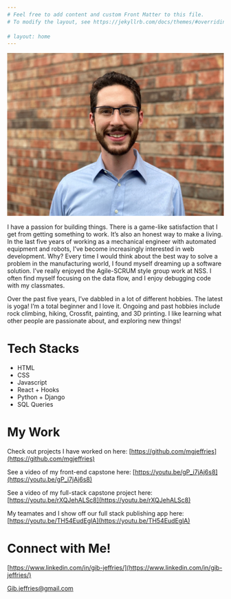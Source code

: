 ```yaml
---
# Feel free to add content and custom Front Matter to this file.
# To modify the layout, see https://jekyllrb.com/docs/themes/#overriding-theme-defaults

# layout: home
---
```

![headshot_photo](GibJeffriesHeadshot.jpeg)

I have a passion for building things. There is a game-like satisfaction that I get from getting something to work. It’s also an honest way to make a living. In the last five years of working as a mechanical engineer with automated equipment and robots, I’ve become increasingly interested in web development. Why? Every time I would think about the best way to solve a problem in the manufacturing world, I found myself dreaming up a software solution. I’ve really enjoyed the Agile-SCRUM style group work at NSS. I often find myself focusing on the data flow, and I enjoy debugging code with my classmates.

Over the past five years, I’ve dabbled in a lot of different hobbies. The latest is yoga! I’m a total beginner and I love it. Ongoing and past hobbies include rock climbing, hiking, Crossfit, painting, and 3D printing. I like learning what other people are passionate about, and exploring new things!
# Tech Stacks

- HTML
- CSS
- Javascript
- React + Hooks
- Python + Django
- SQL Queries

# My Work
Check out projects I have worked on here: [https://github.com/mgjeffries](https://github.com/mgjeffries)

See a video of my front-end capstone here: [https://youtu.be/gP_i7jAj6s8](https://youtu.be/gP_i7jAj6s8)

See a video of my full-stack capstone project here: [https://youtu.be/rXQJehALSc8](https://youtu.be/rXQJehALSc8)

My teamates and I show off our full stack publishing app here: [https://youtu.be/TH54EudEglA](https://youtu.be/TH54EudEglA)


# Connect with Me!
[https://www.linkedin.com/in/gib-jeffries/](https://www.linkedin.com/in/gib-jeffries/)

Gib.jeffries@gmail.com